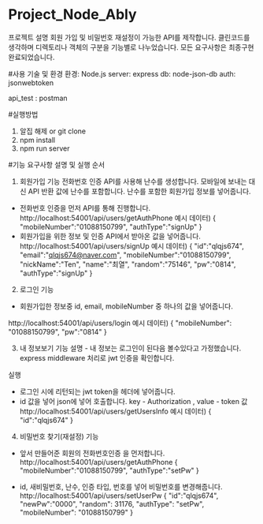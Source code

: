 # Project_Node_Ably
프로젝트 설명
회원 가입 및 비밀번호 재설정이 가능한 API를 제작합니다. 
클린코드를 생각하며 디렉토리나 객체의 구분을 기능별로 나누었습니다.
모든 요구사항은 최종구현 완료되었습니다.


#사용 기술 및 환경
환경: Node.js
server: express
db: node-json-db
auth: jsonwebtoken

api_test : postman

#실행방법
1. 알집 해제 or git clone
2. npm install
3. npm run server

#기능 요구사항 설명 및 실행 순서

1. 회원가입 기능
전화번호 인증 API를 사용해 난수를 생성합니다. 모바일에 보내는 대신
API 반환 값에 난수를 포함합니다.
난수를 포함한 회원가입 정보를 넣어줍니다.

- 전화번호 인증을 먼저 API를 통해 진행합니다. 
http://localhost:54001/api/users/getAuthPhone
예시 데이터)
{
    "mobileNumber":"01088150799",
    "authType":"signUp"
}
- 회원가입을 위한 정보 및 인증 API에서 받아온 값을 넣어줍니다.
http://localhost:54001/api/users/signUp
예시 데이터)
{
    "id":"qlqjs674",
    "email":"qlqjs674@naver.com",
    "mobileNumber":"01088150799",
    "nickName":"Ten",
    "name":"최열",
    "random":"75146",
    "pw":"0814",
    "authType":"signUp"
}

2. 로그인 기능
- 회원가입한 정보중 id, email, mobileNumber 중 하나의 값을 넣어줍니다.

http://localhost:54001/api/users/login
예시 데이터)
{
    "mobileNumber": "01088150799",
    "pw":"0814"
}

3. 내 정보보기 기능
설명 - 내 정보는 로그인이 된다음 볼수있다고 가정했습니다.
express middleware 처리로 jwt 인증을 확인합니다.

실행
- 로그인 시에 리턴되는 jwt token을 헤더에 넣어줍니다.
- id 값을 넣어 json에 넣어 호출합니다. 
key - Authorization , value - token 값
http://localhost:54001/api/users/getUsersInfo
예시 데이터)
{
    "id":"qlqjs674"
}

4. 비밀번호 찾기(재설정) 기능
- 앞서 만들어준 회원의 전화번호인증 을 먼저합니다. 
http://localhost:54001/api/users/getAuthPhone
{
    "mobileNumber":"01088150799",
    "authType":"setPw"
}    

- id, 새비밀번호, 난수, 인증 타입, 번호를 넣어 비밀번호를 변경해줍니다.
http://localhost:54001/api/users/setUserPw
{
    "id":"qlqjs674",
    "newPw":"0000",
    "random": 31176,
    "authType": "setPw",
    "mobileNumber": "01088150799"
}
 


